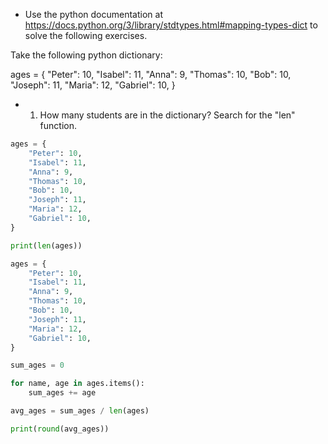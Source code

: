* Use the python documentation at https://docs.python.org/3/library/stdtypes.html#mapping-types-dict to solve the following exercises.

Take the following python dictionary:

ages = {
    "Peter": 10,
    "Isabel": 11,
    "Anna": 9,
    "Thomas": 10,
    "Bob": 10,
    "Joseph": 11,
    "Maria": 12,
    "Gabriel": 10,
}

* 1. How many students are in the dictionary? Search for the "len" function.

```python
ages = {
    "Peter": 10,
    "Isabel": 11,
    "Anna": 9,
    "Thomas": 10,
    "Bob": 10,
    "Joseph": 11,
    "Maria": 12,
    "Gabriel": 10,
}

print(len(ages))
```

```python
ages = {
    "Peter": 10,
    "Isabel": 11,
    "Anna": 9,
    "Thomas": 10,
    "Bob": 10,
    "Joseph": 11,
    "Maria": 12,
    "Gabriel": 10,
}

sum_ages = 0

for name, age in ages.items():
    sum_ages += age

avg_ages = sum_ages / len(ages)

print(round(avg_ages))
```
